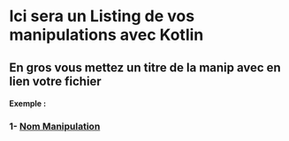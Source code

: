 # Ici sera un Listing de vos manipulations avec Kotlin

## En gros vous mettez un titre de la manip avec en lien votre fichier

#### Exemple : 

### 1- [Nom Manipulation](exemple_1/exemple.md)
